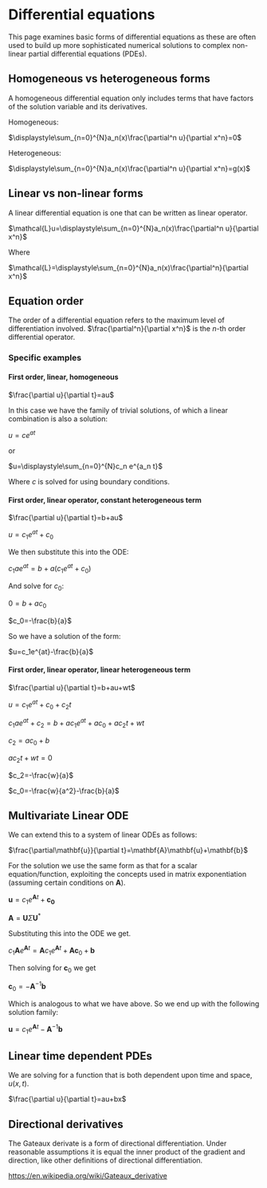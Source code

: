 # Differential equations

This page examines basic forms of differential equations as these are often used to build up more sophisticated numerical solutions to complex non-linear partial differential equations (PDEs).

## Homogeneous vs heterogeneous forms

A homogeneous differential equation only includes terms that have factors of the solution variable and its derivatives.

Homogeneous:

$\displaystyle\sum_{n=0}^{N}a_n(x)\frac{\partial^n u}{\partial x^n}=0$

Heterogeneous:

$\displaystyle\sum_{n=0}^{N}a_n(x)\frac{\partial^n u}{\partial x^n}=g(x)$

## Linear vs non-linear forms

A linear differential equation is one that can be written as linear operator.

$\mathcal{L}u=\displaystyle\sum_{n=0}^{N}a_n(x)\frac{\partial^n u}{\partial x^n}$

Where

$\mathcal{L}=\displaystyle\sum_{n=0}^{N}a_n(x)\frac{\partial^n}{\partial x^n}$

## Equation order

The order of a differential equation refers to the maximum level of differentiation involved. $\frac{\partial^n}{\partial x^n}$ is the $n$-th order differential operator.

### Specific examples

#### First order, linear, homogeneous

$\frac{\partial u}{\partial t}=au$

In this case we have the family of trivial solutions, of which a linear combination is also a solution:

$u=ce^{at}$

or

$u=\displaystyle\sum_{n=0}^{N}c_n e^{a_n t}$

Where $c$ is solved for using boundary conditions.

#### First order, linear operator, constant heterogeneous term

$\frac{\partial u}{\partial t}=b+au$

$u=c_1e^{at}+c_0$

We then substitute this into the ODE:

$c_1ae^{at}=b+a(c_1e^{at}+c_0)$

And solve for $c_0$:

$0=b+ac_0$

$c_0=-\frac{b}{a}$

So we have a solution of the form:

$u=c_1e^{at}-\frac{b}{a}$

#### First order, linear operator, linear heterogeneous term

$\frac{\partial u}{\partial t}=b+au+wt$

$u=c_1e^{at}+c_0+c_2t$

$c_1ae^{at}+c_2=b+ac_1e^{at}+ac_0+ac_2t+wt$

$c_2=ac_0+b$

$ac_2t+wt=0$

$c_2=-\frac{w}{a}$

$c_0=-\frac{w}{a^2}-\frac{b}{a}$

## Multivariate Linear ODE

We can extend this to a system of linear ODEs as follows:

$\frac{\partial\mathbf{u}}{\partial t}=\mathbf{A}\mathbf{u}+\mathbf{b}$

For the solution we use the same form as that for a scalar equation/function, exploiting the concepts used in matrix exponentiation (assuming certain conditions on $\mathbf{A}$).

$\mathbf{u}=c_1e^{\mathbf{A}t}+\mathbf{c_0}$

$\mathbf{A}=\mathbf{U}\Sigma\mathbf{U}^*$

Substituting this into the ODE we get.

$c_1\mathbf{A}e^{\mathbf{A}t}=\mathbf{A}c_1e^{\mathbf{A}t}+\mathbf{A}\mathbf{c}_0+\mathbf{b}$

Then solving for $\mathbf{c}_0$ we get

$\mathbf{c}_0=-\mathbf{A}^{-1}\mathbf{b}$

Which is analogous to what we have above. So we end up with the following solution family:

$\mathbf{u}=c_1e^{\mathbf{A}t}-\mathbf{A}^{-1}\mathbf{b}$

## Linear time dependent PDEs

We are solving for a function that is both dependent upon time and space, $u(x,t)$.

$\frac{\partial u}{\partial t}=au+bx$

## Directional derivatives

The Gateaux derivate is a form of directional differentiation. Under reasonable assumptions it is equal the inner product of the gradient and direction, like other definitions of directional differentiation.

https://en.wikipedia.org/wiki/Gateaux_derivative
